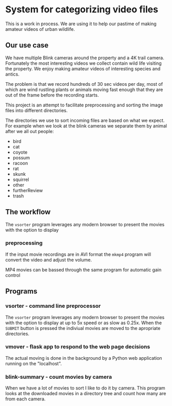 # System for categorizing video files

This is a work in process.  We are using it to help our pastime of making 
amateur videos of urban wildlife.


## Our use case
We have multiple Blink cameras around the property and a 
4K trail camera. Fortunately the most interesting videos we
collect contain wild life visiting the property. We enjoy 
making amateur videos of interesting species and antics.

The problem is that we record hundreds of 30 sec videos per day,
most of which are wind rustling plants or animals moving fast enough
that they are out of the frame before the recording starts.

This project is an attempt to facilitate preprocessing and sorting the image files into different
directories.

The directories we use to sort incoming files are based on what we expect. For example
when we look at the blink cameras we separate them by animal after we all out people:
- bird
- cat
- coyote
- possum
- racoon
- rat
- skunk
- squirrel
- other
- furtherReview
- trash

## The workflow
The `vsorter` program leverages any modern browser to present the movies with the option to display 

### preprocessing
If the input movie recordings are in AVI format the `mkmp4` program will convert the video 
and adjust the volume.

MP4 movies can be bassed through the same program for automatic gain control

## Programs

### vsorter - command line preprocessor
The `vsorter` program leverages any modern browser to present the movies with the option to display 
at up to 5x speed or as slow as 0.25x. When the `SUBMIT` button is pressed the indiviual movies
are moved to the apropriate directories.

### vmover - flask app to respond to the web page decisions
The actual moving is done in the background by a Python web application running on the "localhost".

### blink-summary - count movies by camera
When we have a lot of movies to sort I like to do it by camera. This program looks at the
downloaded movies in a directory tree and count how many are from each camera.

